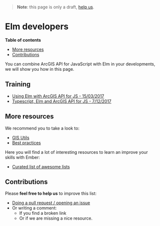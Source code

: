 > **Note**: this page is only a draft, [help us](#contributions).

# Elm developers
<!-- START doctoc generated TOC please keep comment here to allow auto update -->
<!-- DON'T EDIT THIS SECTION, INSTEAD RE-RUN doctoc TO UPDATE -->
**Table of contents**

- [More resources](#more-resources)
- [Contributions](#contributions)

<!-- END doctoc generated TOC please keep comment here to allow auto update -->

You can combine ArcGIS API for JavaScript with Elm in your developments,
we will show you how in this page.

## Training
* [Using Elm with ArcGIS API for JS - 15/03/2017](http://odoe.net/blog/using-elm-arcgis-api-javascript/)
* [Typescript, Elm and ArcGIS API for JS - 7/12/2017](http://odoe.net/blog/typescript-elm-and-arcgis-api-for-javascript/)

## More resources
We recommend you to take a look to:
* [GIS Utils](../../../gis/utils/README.md)
* [Best practices](../../best-practices/README.md)

Here you will find a lot of interesting resources to learn an improve your skills
with Ember:
* [Curated list of awesome lists](https://github.com/sindresorhus/awesome)

## Contributions
Please **feel free to help us** to improve this list:

* [Doing a pull request / opening an issue](https://github.com/hhkaos/awesome-arcgis#contributions)
* Or writing a comment:
  * If you find a broken link
  * Or if we are missing a nice resource.
